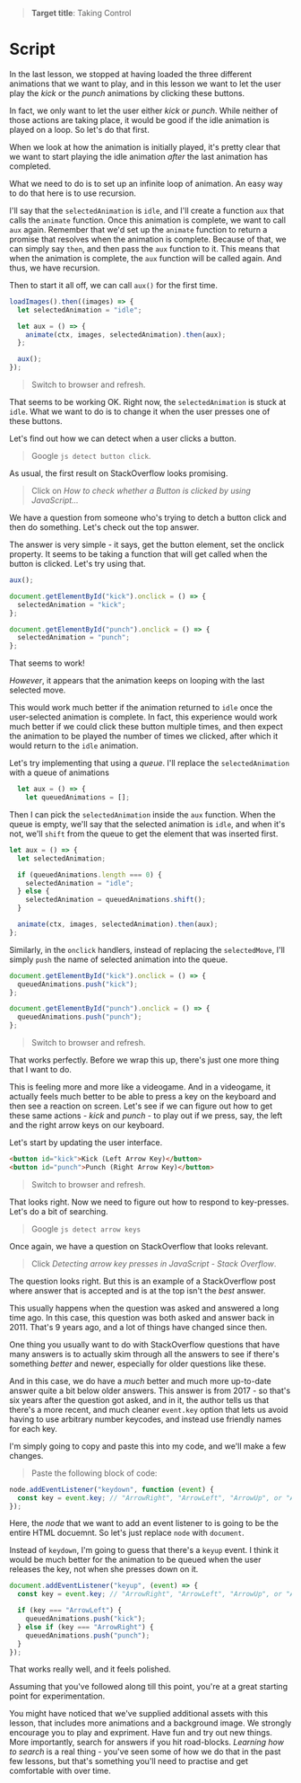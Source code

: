 > **Target title**: Taking Control

# Script

In the last lesson, we stopped at having loaded the three different animations that we want to play, and in this lesson we want to let the user play the _kick_ or the _punch_ animations by clicking these buttons.

In fact, we only want to let the user either _kick_ or _punch_. While neither of those actions are taking place, it would be good if the idle animation is played on a loop. So let's do that first.

When we look at how the animation is initially played, it's pretty clear that we want to start playing the idle animation _after_ the last animation has completed.

What we need to do is to set up an infinite loop of animation. An easy way to do that here is to use recursion.

I'll say that the `selectedAnimation` is `idle`, and I'll create a function `aux` that calls the `animate` function. Once this animation is complete, we want to call `aux` again. Remember that we'd set up the `animate` function to return a promise that resolves when the animation is complete. Because of that, we can simply say `then`, and then pass the `aux` function to it. This means that when the animation is complete, the `aux` function will be called again. And thus, we have recursion.

Then to start it all off, we can call `aux()` for the first time.

```js
loadImages().then((images) => {
  let selectedAnimation = "idle";

  let aux = () => {
    animate(ctx, images, selectedAnimation).then(aux);
  };

  aux();
});
```

> Switch to browser and refresh.

That seems to be working OK. Right now, the `selectedAnimation` is stuck at `idle`. What we want to do is to change it when the user presses one of these buttons.

Let's find out how we can detect when a user clicks a button.

> Google `js detect button click`.

As usual, the first result on StackOverflow looks promising.

> Click on _How to check whether a Button is clicked by using JavaScript..._

We have a question from someone who's trying to detch a button click and then do something. Let's check out the top answer.

The answer is very simple - it says, get the button element, set the onclick property. It seems to be taking a function that will get called when the button is clicked. Let's try using that.

```js
aux();

document.getElementById("kick").onclick = () => {
  selectedAnimation = "kick";
};

document.getElementById("punch").onclick = () => {
  selectedAnimation = "punch";
};
```

That seems to work!

_However_, it appears that the animation keeps on looping with the last selected move.

This would work much better if the animation returned to `idle` once the user-selected animation is complete. In fact, this experience would work much better if we could click these button multiple times, and then expect the animation to be played the number of times we clicked, after which it would return to the `idle` animation.

Let's try implementing that using a _queue_. I'll replace the `selectedAnimation` with a queue of animations

```js
  let aux = () => {
    let queuedAnimations = [];
```

Then I can pick the `selectedAnimation` inside the `aux` function. When the queue is empty, we'll say that the selected animation is `idle`, and when it's not, we'll `shift` from the queue to get the element that was inserted first.

```js
let aux = () => {
  let selectedAnimation;

  if (queuedAnimations.length === 0) {
    selectedAnimation = "idle";
  } else {
    selectedAnimation = queuedAnimations.shift();
  }

  animate(ctx, images, selectedAnimation).then(aux);
};
```

Similarly, in the `onclick` handlers, instead of replacing the `selectedMove`, I'll simply `push` the name of selected animation into the queue.

```js
document.getElementById("kick").onclick = () => {
  queuedAnimations.push("kick");
};

document.getElementById("punch").onclick = () => {
  queuedAnimations.push("punch");
};
```

> Switch to browser and refresh.

That works perfectly. Before we wrap this up, there's just one more thing that I want to do.

This is feeling more and more like a videogame. And in a videogame, it actually feels much better to be able to press a key on the keyboard and then see a reaction on screen. Let's see if we can figure out how to get these same actions - _kick_ and _punch_ - to play out if we press, say, the left and the right arrow keys on our keyboard.

Let's start by updating the user interface.

```html
<button id="kick">Kick (Left Arrow Key)</button>
<button id="punch">Punch (Right Arrow Key)</button>
```

> Switch to browser and refresh.

That looks right. Now we need to figure out how to respond to key-presses. Let's do a bit of searching.

> Google `js detect arrow keys`

Once again, we have a question on StackOverflow that looks relevant.

> Click _Detecting arrow key presses in JavaScript - Stack Overflow_.

The question looks right. But this is an example of a StackOverflow post where answer that is accepted and is at the top isn't the _best_ answer.

This usually happens when the question was asked and answered a long time ago. In this case, this question was both asked and answer back in 2011. That's 9 years ago, and a lot of things have changed since then.

One thing you usually want to do with StackOverflow questions that have many answers is to actually skim through all the answers to see if there's something _better_ and newer, especially for older questions like these.

And in this case, we do have a _much_ better and much more up-to-date answer quite a bit below older answers. This answer is from 2017 - so that's six years after the question got asked, and in it, the author tells us that there's a more recent, and much cleaner `event.key` option that lets us avoid having to use arbitrary number keycodes, and instead use friendly names for each key.

I'm simply going to copy and paste this into my code, and we'll make a few changes.

> Paste the following block of code:

```js
node.addEventListener("keydown", function (event) {
  const key = event.key; // "ArrowRight", "ArrowLeft", "ArrowUp", or "ArrowDown"
});
```

Here, the _node_ that we want to add an event listener to is going to be the entire HTML docuemnt. So let's just replace `node` with `document`.

Instead of `keydown`, I'm going to guess that there's a `keyup` event. I think it would be much better for the animation to be queued when the user releases the key, not when she presses down on it.

```js
document.addEventListener("keyup", (event) => {
  const key = event.key; // "ArrowRight", "ArrowLeft", "ArrowUp", or "ArrowDown"

  if (key === "ArrowLeft") {
    queuedAnimations.push("kick");
  } else if (key === "ArrowRight") {
    queuedAnimations.push("punch");
  }
});
```

That works really well, and it feels polished.

Assuming that you've followed along till this point, you're at a great starting point for experimentation.

You might have noticed that we've supplied additional assets with this lesson, that includes more animations and a background image. We strongly encourage you to play and expriment. Have fun and try out new things. More importantly, search for answers if you hit road-blocks. _Learning how to search_ is a real thing - you've seen some of how we do that in the past few lessons, but that's something you'll need to practise and get comfortable with over time.
